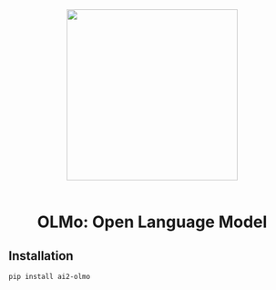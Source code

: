 <div align="center">
  <img src="https://github.com/allenai/OLMo/assets/8812459/774ac485-a535-4768-8f7c-db7be20f5cc3" width="300"/>
  <br>
  <br>
  <h1>OLMo: Open Language Model</h1>
</div>

## Installation

```
pip install ai2-olmo
```
